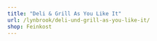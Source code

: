 ```yaml
---
title: "Deli & Grill As You Like It"
url: /lynbrook/deli-und-grill-as-you-like-it/
shop: Feinkost
---
```

